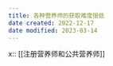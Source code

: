 ```yaml
---
title: 各种营养师的获取难度很低
date created: 2022-12-17
date modified: 2023-03-14
---
```


x:: [[注册营养师和公共营养师]]
